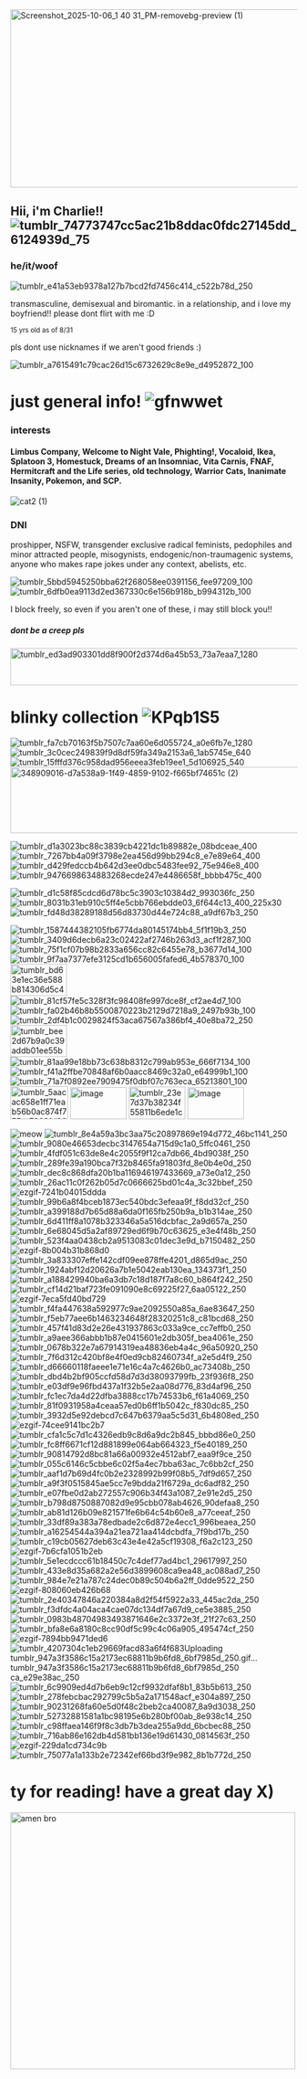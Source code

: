 <img width="2048" height="312" alt="Screenshot_2025-10-06_1 40 31_PM-removebg-preview (1)" src="https://github.com/user-attachments/assets/a6a7f670-2523-4795-80a1-9b0696979831" />

## Hii, i'm Charlie!! ![tumblr_74773747cc5ac21b8ddac0fdc27145dd_6124939d_75](https://github.com/user-attachments/assets/dd70e299-6dd1-43c4-b6cc-3e107e7943ff)

### he/it/woof
![tumblr_e41a53eb9378a127b7bcd2fd7456c414_c522b78d_250](https://github.com/user-attachments/assets/d1d7b9a5-b094-4e21-95e7-36138163e88c)

transmasculine, demisexual and biromantic.
in a relationship, and i love my boyfriend!! please dont flirt with me :D

<sub>15 yrs old as of 8/31</sub>

pls dont use nicknames if we aren't good friends :) 

![tumblr_a7615491c79cac26d15c6732629c8e9e_d4952872_100](https://github.com/user-attachments/assets/3c1f9ff6-1a4b-42c7-a348-4864a11ae612)


# just general info! ![gfnwwet](https://github.com/user-attachments/assets/a4d8344e-4729-4eba-b77f-06c82aa13d54)
### interests
#### Limbus Company, Welcome to Night Vale, Phighting!, Vocaloid, Ikea, Splatoon 3, Homestuck, Dreams of an Insomniac, Vita Carnis, FNAF, Hermitcraft and the Life series, old technology, Warrior Cats, Inanimate Insanity, Pokemon, and SCP. 


![cat2 (1)](https://github.com/user-attachments/assets/bb248656-4d61-472b-aab6-7808a935f905)




### DNI
proshipper, NSFW, transgender exclusive radical feminists, pedophiles and minor attracted people, misogynists, endogenic/non-traumagenic systems, anyone who makes rape jokes under any context, abelists, etc. 

![tumblr_5bbd5945250bba62f268058ee0391156_fee97209_100](https://github.com/user-attachments/assets/281c1228-a570-4b22-94b2-5fae9dcc46bf) 
![tumblr_6dfb0ea9113d2ed367330c6e156b918b_b994312b_100](https://github.com/user-attachments/assets/b40e1789-4299-46fc-8650-903e6b779d28)

I block freely, so even if you aren't one of these, i may still block you!!

##### dont be a creep pls

<img width="1080" height="65" alt="tumblr_ed3ad903301dd8f900f2d374d6a45b53_73a7eaa7_1280" src="https://github.com/user-attachments/assets/302b3ea6-8493-4708-9c56-86fe78067fc2" />



# blinky collection  ![KPqb1S5](https://github.com/user-attachments/assets/5303724b-5cb0-42e5-a166-4d76002a6bac)

![tumblr_fa7cb70163f5b7507c7aa60e6d055724_a0e6fb7e_1280](https://github.com/user-attachments/assets/83a12a72-68f4-4e7f-a1dc-c890f71d0020)
![tumblr_3c0cec249839f9d8df59fa349a2153a6_1ab5745e_640](https://github.com/user-attachments/assets/76cd0c7a-d094-4d46-a2fa-73ff374ef23f)
![tumblr_15fffd376c958dad956eeea3feb19ee1_5d106925_540](https://github.com/user-attachments/assets/07c09169-5389-4d96-9454-77235e1ee0d2)
<img width="540" height="116" alt="348909016-d7a538a9-1f49-4859-9102-f665bf74651c (2)" src="https://github.com/user-attachments/assets/80c31d5f-921f-4aaf-b909-f15c3c923519" />




![tumblr_d1a3023bc88c3839cb4221dc1b89882e_08bdceae_400](https://github.com/user-attachments/assets/0248b10e-dbe1-4e33-b3fd-d69bf265d698)
![tumblr_7267bb4a09f3798e2ea456d99bb294c8_e7e89e64_400](https://github.com/user-attachments/assets/344b3582-dc41-47b9-a2a5-20e5b421e3da)
![tumblr_d429fedccb4b642d3ee0dbc5483fee92_75e946e8_400](https://github.com/user-attachments/assets/84fbf3f9-151a-4494-a173-6aeb45a8d069)
![tumblr_9476698634883268ecde247e4486658f_bbbb475c_400](https://github.com/user-attachments/assets/c8cde097-17c7-45e3-82cb-37323ead31fd)

![tumblr_d1c58f85cdcd6d78bc5c3903c10384d2_993036fc_250](https://github.com/user-attachments/assets/778dddf8-5bfb-4b64-be92-c952f42e6a33)
![tumblr_8031b31eb910c5ff4e5cbb766ebdde03_6f644c13_400_225x30](https://github.com/user-attachments/assets/7b923f53-2198-42e6-8656-43fd5d54a6d6)
![tumblr_fd48d38289188d56d83730d44e724c88_a9df67b3_250](https://github.com/user-attachments/assets/1a3b56e9-1e36-4aa4-947b-37decc73f166)



![tumblr_1587444382105fb6774da80145174bb4_5f1f19b3_250](https://github.com/user-attachments/assets/3a2ace86-f7aa-4a78-8f02-7c72976303ec)
![tumblr_3409d6decb6a23c02422af2746b263d3_acf1f287_100](https://github.com/user-attachments/assets/04b9856b-4596-43bd-924d-07b27f30235e)
![tumblr_75f1cf07b98b2833a656cc82c6455e78_b3677d14_100](https://github.com/user-attachments/assets/fa6f0e97-0722-42cb-8572-e5ff8ff6b713)
![tumblr_9f7aa7377efe3125cd1b656005fafed6_4b578370_100](https://github.com/user-attachments/assets/f2df891a-4e84-4150-9a14-dcf78281e22b)
<img width="99" height="56" alt="tumblr_bd63e1ec36e588b814306d5c4b52f5e3_59e733d6_100" src="https://github.com/user-attachments/assets/9065516d-048c-40a9-a509-9bff4f610887" />
![tumblr_81cf57fe5c328f3fc98408fe997dce8f_cf2ae4d7_100](https://github.com/user-attachments/assets/a8301637-38cd-4166-9600-e3acee785632)
![tumblr_fa02b46b8b5500870223b2129d7218a9_2497b93b_100](https://github.com/user-attachments/assets/4b775872-92b5-4b9b-b51f-950333942a69)
![tumblr_2df4b1c0029824f53aca67567a386bf4_40e8ba72_250](https://github.com/user-attachments/assets/98df67dd-c09a-407a-a6ee-b5df6e0a2a36)
<img width="99" height="56" alt="tumblr_bee2d67b9a0c39addb01ee55b96dfc6d_905005f5_250 (1)" src="https://github.com/user-attachments/assets/342ba1be-a6bc-4175-bd58-11b6b83dd13f" />
![tumblr_81aa99e18bb73c638b8312c799ab953e_666f7134_100](https://github.com/user-attachments/assets/8576a231-846e-427d-9435-5306c1fa0baf)
![tumblr_f41a2ffbe70848af6b0aacc8469c32a0_e64999b1_100](https://github.com/user-attachments/assets/c9da749f-d5cc-4514-9555-db797868eff7)
![tumblr_71a7f0892ee7909475f0dbf07c763eca_65213801_100](https://github.com/user-attachments/assets/ab033a76-d05e-4206-9557-1c91181329fb)
<img width="101" height="58" alt="tumblr_5aacac658e1ff71eab56b0ac874f755c_79031d86_250" src="https://github.com/user-attachments/assets/9b3d8383-f6a7-46d3-b8c2-a91c38592c81" />
<img width="99" height="56" alt="image" src="https://github.com/user-attachments/assets/5401da30-4d0e-4d23-8529-18442ab60318" />
<img width="99" height="57" alt="tumblr_23e7d37b38234f55811b6ede1c4635af_814ecb7e_100" src="https://github.com/user-attachments/assets/c84579b6-883d-4efd-9c92-702306924ce9" />
<img width="99" height="56" alt="image" src="https://github.com/user-attachments/assets/2ccd85a1-f508-4145-8625-e4dbdb08f5f0" />






![meow](https://github.com/user-attachments/assets/a2519aa2-5780-44a5-a4d8-62b483ea06cf) 
![tumblr_8e4a59a3bc3aa75c20897869e194d772_46bc1141_250](https://github.com/user-attachments/assets/e91bc6e7-5332-4e52-bd49-1822e87fb8b4)
![tumblr_9080e46653decbc3147654a715d9c1a0_5ffc0461_250](https://github.com/user-attachments/assets/400fd626-b588-4740-86e0-db3ea80c1099)
![tumblr_4fdf051c63de8e4c2055f9f12ca7db66_4bd9038f_250](https://github.com/user-attachments/assets/366fe5bb-bd88-4319-a040-41eab45eefca)
![tumblr_289fe39a190bca7f32b8465fa91803fd_8e0b4e0d_250](https://github.com/user-attachments/assets/5d310f28-b86a-4790-aa11-deb6cf767ced)
![tumblr_dec8c868dfa20b1ba116946197433669_a73e0a12_250](https://github.com/user-attachments/assets/17896502-7723-43b0-acb9-677b5c50148c)
![tumblr_26ac11c0f262b05d7c0666625bd01c4a_3c32bbef_250](https://github.com/user-attachments/assets/c1e5eca4-acd1-4b71-a53f-c0d67f05ca8f)
![ezgif-7241b04015ddda](https://github.com/user-attachments/assets/f0d08846-c9dc-4915-a0f6-12e5c9d48db6)
![tumblr_99b6a8f4bceb1873ec540bdc3efeaa9f_f8dd32cf_250](https://github.com/user-attachments/assets/25b11867-12f7-421a-97b1-df91913f0651)
![tumblr_a399188d7b65d88a6da0f165fb250b9a_b1b314ae_250](https://github.com/user-attachments/assets/e3906efa-112c-4c40-abd8-b6f32e877cf0)
![tumblr_6d411ff8a1078b323346a5a516dcbfac_2a9d657a_250](https://github.com/user-attachments/assets/6676a739-dd09-473c-aa82-96bbe387ef74)
![tumblr_6e68045d5a2af89729ed6f9b70c63625_e3e4f48b_250](https://github.com/user-attachments/assets/2bb45104-6aca-404c-a807-f3a521b8e2cf)
![tumblr_523f4aa0438cb2a9513083c01dec3e9d_b7150482_250](https://github.com/user-attachments/assets/a5090fe0-75a8-41ee-8cbd-4910aeab51b1)
![ezgif-8b004b31b868d0](https://github.com/user-attachments/assets/a7f9695e-a9b2-4bb2-aa9f-7af3e2f2c4a9)
![tumblr_3a833307effe142cdf09ee878ffe4201_d865d9ac_250](https://github.com/user-attachments/assets/482b6043-f3f3-43ce-8087-3dd121f0ecb6)
![tumblr_1924abf12d20626a7b1e5042eab130ea_134373f1_250](https://github.com/user-attachments/assets/6d1a9439-d00c-40ce-a1dc-1465fcfeec28)
![tumblr_a188429940ba6a3db7c18d187f7a8c60_b864f242_250](https://github.com/user-attachments/assets/1a10cad1-93a5-4eff-b903-6953b3be245c)
![tumblr_cf14d21baf723fe091090e8c69225f27_6aa05122_250](https://github.com/user-attachments/assets/d7a887e0-14ae-4a6f-af7d-cdd42db42735)
![ezgif-7eca5fd40bd729](https://github.com/user-attachments/assets/31b2dc10-a0d9-44b9-9809-81ce9f757a14)
![tumblr_f4fa447638a592977c9ae2092550a85a_6ae83647_250](https://github.com/user-attachments/assets/601f964c-c7c5-4b39-8779-b010c7688f6d)
![tumblr_f5eb77aee6b1463234648f28320251c8_c81bcd68_250](https://github.com/user-attachments/assets/0e1e8281-66d4-495b-ab66-b910a25cd90d)
![tumblr_457f41d83d2e26e431937863c033a9ce_cc7effb0_250](https://github.com/user-attachments/assets/abdf7ecd-2dbf-4c9f-b1f2-2aa82b5d8aed)
![tumblr_a9aee366abbb1b87e0415601e2db305f_bea4061e_250](https://github.com/user-attachments/assets/1281bd6d-6639-4cf5-8a61-03e7655b4d15)
![tumblr_0678b322e7a67914319ea48836eb4a4c_96a50920_250](https://github.com/user-attachments/assets/e8720f3b-cfbd-4c9c-b0e8-c5ccab7d49fb)
![tumblr_7f6d312c420bf8e4f0ed9cb82460734f_a2e5d4f9_250](https://github.com/user-attachments/assets/d73f9376-df7c-43dc-bc37-e4cd1ebd7a2b)
![tumblr_d66660118faeee1e71e16c4a7c4626b0_ac73408b_250](https://github.com/user-attachments/assets/40c7e0a4-7b32-4a79-ad90-de00161e4b0e)
![tumblr_dbd4b2bf905ccfd58d7d3d38093799fb_23f936f8_250](https://github.com/user-attachments/assets/c2281553-af07-4426-bfd5-0484f6ef86d1)
![tumblr_e03df9e96fbd437a1f32b5e2aa08d776_83d4af96_250](https://github.com/user-attachments/assets/e7397efe-ac15-4537-a9b1-897856b1f62e)
![tumblr_fc1ec7da4d22dfba3888cc17b74533b6_f61a4069_250](https://github.com/user-attachments/assets/f3de59c4-6475-48d9-a91b-48303850acb7)
![tumblr_81f0931958a4ceaa57ed0b6ff1b5042c_f830dc85_250](https://github.com/user-attachments/assets/b76f6ece-6c1d-418a-b302-1653991b3ab1)
![tumblr_3932d5e92debcd7c647b6379aa5c5d31_6b4808ed_250](https://github.com/user-attachments/assets/4a28f42d-3ec6-4fa1-a6be-235ab495225d)
![ezgif-74cee9141bc2b7](https://github.com/user-attachments/assets/d12d219d-9498-4822-91ee-a6c9909a15fe)
![tumblr_cfa1c5c7d1c4326edb9c8d6a9dc2b845_bbbd86e0_250](https://github.com/user-attachments/assets/e46ba974-1da0-4ece-90aa-1f064dba67c3)
![tumblr_fc8ff6671cf12d881899e064ab664323_f5e40189_250](https://github.com/user-attachments/assets/502eb306-9e41-4982-aadf-32ec21f1b5ea)
![tumblr_90814792d8bc81a66a00932e4512abf7_eaa9f9ce_250](https://github.com/user-attachments/assets/9bbe5f12-e058-4f3a-9296-ae35f1fe108a)
![tumblr_055c6146c5cbbe6c02f5a4ec7bba63ac_7c6bb2cf_250](https://github.com/user-attachments/assets/39da3218-918a-42be-a473-d76d67f2c5ad)
![tumblr_aaf1d7b69d4fc0b2e2328992b99f08b5_7df9d657_250](https://github.com/user-attachments/assets/59054458-7796-420b-b02a-7c0868a66806)
![tumblr_a9f3f0515845ae5cc7e9bdda21f6729a_dc6adf82_250](https://github.com/user-attachments/assets/218dd92e-00ec-41a8-be7a-b1668ea2e4ab)
![tumblr_e07fbe0d2ab272557c906b34f43a1087_2e91e2d5_250](https://github.com/user-attachments/assets/41124476-a19a-48d3-9aa0-be936d3aa498)
![tumblr_b798d8750887082d9e95cbb078ab4626_90defaa8_250](https://github.com/user-attachments/assets/ee7e1516-885e-434f-8f75-a3ca80377fb9)
![tumblr_ab81d126b09e821571fe6b64c54b60e8_a77ceeaf_250](https://github.com/user-attachments/assets/2560d378-6c90-490d-8120-c071f821b75a)
![tumblr_33df89a383a78edbade2c6d872e4ecc1_996beaea_250](https://github.com/user-attachments/assets/36b93986-101d-48af-bd6f-abda46df70dd)
![tumblr_a16254544a394a21ea721aa414dcbdfa_7f9bd17b_250](https://github.com/user-attachments/assets/c5f14f67-6d90-4315-ae42-90d0f0ff6fc5)
![tumblr_c19cb05627deb63c43e4e42a5cf19308_f6a2c123_250](https://github.com/user-attachments/assets/6c57f87c-fc96-4c47-b640-021f9d9dd7aa)
![ezgif-7b6cfa1051b2eb](https://github.com/user-attachments/assets/a5213c04-5567-4694-b37a-9805f836585d)
![tumblr_5e1ecdccc61b18450c7c4def77ad4bc1_29617997_250](https://github.com/user-attachments/assets/f488889f-ecc9-4e16-a46f-2b3ac20bb09e)
![tumblr_433e8d35a682a2e56d3899608ca9ea48_ac088ad7_250](https://github.com/user-attachments/assets/275e19d6-fddc-44ca-85c7-14411b9ea742)
![tumblr_984e7e21a787c24dec0b89c504b6a2ff_0dde9522_250](https://github.com/user-attachments/assets/07bab8a9-0245-4669-998c-deb6969cd96c)
![ezgif-808060eb426b68](https://github.com/user-attachments/assets/09cf2a56-969b-4ba2-95c5-1905585730be)
![tumblr_2e40347846a220384a8d2f54f5922a33_445ac2da_250](https://github.com/user-attachments/assets/a8bba151-e2ae-43fd-89a4-9d74b8d266ae)
![tumblr_f3dfdc4a04aca4cae07dc134df7a67d9_ce5e3885_250](https://github.com/user-attachments/assets/54d343e8-2a18-419d-835c-8b2735c58702)
![tumblr_0983b48704983493871646e2c3372e3f_21f27c63_250](https://github.com/user-attachments/assets/11a5b983-7590-411e-b8b1-a254734856dd)
![tumblr_bfa8e6a8180c8cc90df5c99c4c06a905_495474cf_250](https://github.com/user-attachments/assets/035517f1-136d-443b-88bc-258e073caa48)
![ezgif-7894bb9471ded6](https://github.com/user-attachments/assets/70f2a0e9-37ce-4a85-b21e-e0b1e5bceede)
![tumblr_4207304c1eb29669facd83a6f4f683![Uploading tumblr_947a3f3586c15a2173ec68811b9b6fd8_6bf7985d_250.gif…]()
![tumblr_947a3f3586c15a2173ec68811b9b6fd8_6bf7985d_250](https://github.com/user-attachments/assets/8899a3f4-c650-48d6-8b20-f533a66da178)
ca_e29e38ac_250](https://github.com/user-attachments/assets/3607bb72-16f6-4ff4-a64d-4ddc18ec12c6)
![tumblr_6c9909ed4d7b6eb9c12cf9932dfaf8b1_83b5b613_250](https://github.com/user-attachments/assets/5c778cbc-fd69-4922-a724-267a188f88e6)
![tumblr_278febcbac292799c5b5a2a171548acf_e304a897_250](https://github.com/user-attachments/assets/2f32c5c0-02d7-42a8-80dd-3adae1cfacbe)
![tumblr_90231268fa60e5d0f48c2beb2ca40087_8a9d3038_250](https://github.com/user-attachments/assets/371ebc82-5365-47ab-b01b-3c3f4d6906ed)
![tumblr_52732881581a1bc98195e6b280bf00ab_8e938c14_250](https://github.com/user-attachments/assets/83964828-7fa7-47b9-a5b8-29e74333f94a)
![tumblr_c98ffaea146f9f8c3db7b3dea255a9dd_6bcbec88_250](https://github.com/user-attachments/assets/e9c2e24a-d4bd-471d-b013-761f73321641)
![tumblr_716ab86e162db4d581bb136e19d61430_0814563f_250](https://github.com/user-attachments/assets/51eb546a-62d8-4069-8fdb-c8bfea090739)
![ezgif-229da1cd734c9b](https://github.com/user-attachments/assets/708c1406-fded-42bc-b1b4-29bfccf560c1)
![tumblr_75077a1a133b2e72342ef66bd3f9e982_8b1b772d_250](https://github.com/user-attachments/assets/e83631f8-106d-434f-a394-17ac7d740a6c)





# ty for reading! have a great day X)

<img width="500" height="450" alt="amen bro" src="https://github.com/user-attachments/assets/9561db53-d770-4213-a540-7589e6ffe40a" />

<!--
**entykk/entykk** is a ✨ _special_ ✨ repository because its `README.md` (this file) appears on your GitHub profile.

Here are some ideas to get you started:

- 🔭 I’m currently working on ...
- 🌱 I’m currently learning ...
- 👯 I’m looking to collaborate on ...
- 🤔 I’m looking for help with ...
- 💬 Ask me about ...
- 📫 How to reach me: ...
- 😄 Pronouns: ...
- ⚡ Fun fact: ...
-->

<!--
**longnosegar/longnosegar** is a ✨ _special_ ✨ repository because its `README.md` (this file) appears on your GitHub profile.

Here are some ideas to get you started:

- 🔭 I’m currently working on ...
- 🌱 I’m currently learning ...
- 👯 I’m looking to collaborate on ...
- 🤔 I’m looking for help with ...
- 💬 Ask me about ...
- 📫 How to reach me: ...
- 😄 Pronouns: ...
- ⚡ Fun fact: ...
-->
